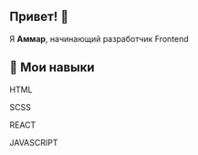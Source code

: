 ## Привет! 👋

Я **Аммар**, начинающий разработчик Frontend

## 🔧 Мои навыки

<div id=header display="start"><p style={background = "red" color="white"}>HTML</p> <p>SCSS</p> <p>REACT</p> <p>JAVASCRIPT</p></div>



